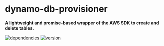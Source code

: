 # dynamo-db-provisioner

**A lightweight and promise-based wrapper of the AWS SDK to create and delete tables.**

[![dependencies](https://img.shields.io/david/chrisguttandin/dynamo-db-provisioner.svg?style=flat-square)](https://www.npmjs.com/package/dynamo-db-provisioner)
[![version](https://img.shields.io/npm/v/dynamo-db-provisioner.svg?style=flat-square)](https://www.npmjs.com/package/dynamo-db-provisioner)
